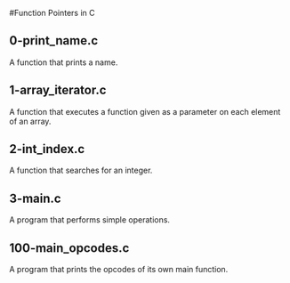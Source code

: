 #Function Pointers in C
## 0-print_name.c
A function that prints a name.
## 1-array_iterator.c
A function that executes a function given as a parameter on each element of an array.
## 2-int_index.c
A function that searches for an integer.
## 3-main.c
A program that performs simple operations.
## 100-main_opcodes.c
A program that prints the opcodes of its own main function.
